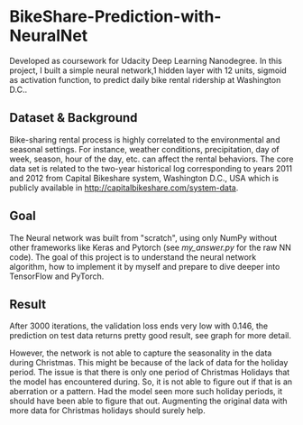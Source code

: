 # BikeShare-Prediction-with-NeuralNet
Developed as coursework for Udacity Deep Learning Nanodegree. In this project, I built a simple neural network,1 hidden layer with 12 units, sigmoid as activation function, to predict daily bike rental ridership at Washington D.C..

## Dataset & Background
Bike-sharing rental process is highly correlated to the environmental and seasonal settings. For instance, weather conditions, precipitation, day of week, season, hour of the day, etc. can affect the rental behaviors. The core data set is related to the two-year historical log corresponding to years 2011 and 2012 from Capital Bikeshare system, Washington D.C., USA which is publicly available in http://capitalbikeshare.com/system-data. 

## Goal
The Neural network was built from "scratch", using only NumPy without other frameworks like Keras and Pytorch (see *my_answer.py* for the raw NN code). The goal of this project is to understand the neural network algorithm, how to implement it by myself and prepare to dive deeper into TensorFlow and PyTorch.

## Result

After 3000 iterations, the validation loss ends very low with 0.146, the prediction on test data returns pretty good result, see graph for more detail. 

However, the network is not able to capture the seasonality in the data during Christmas. This might be because of the lack of data for the holiday period. The issue is that there is only one period of Christmas Holidays that the model has encountered during. So, it is not able to figure out if that is an aberration or a pattern. Had the model seen more such holiday periods, it should have been able to figure that out. Augmenting the original data with more data for Christmas holidays should surely help.


